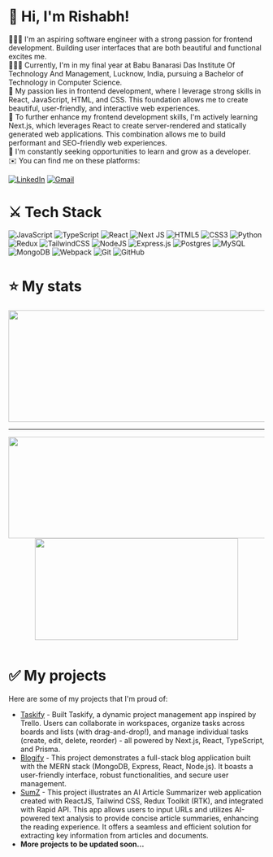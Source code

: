# 👋 Hi, I'm Rishabh!
👩🏻‍💻 I'm an aspiring software engineer with a strong passion for frontend development. Building user interfaces that are both beautiful and functional excites me.<br/>
👩🏻‍🎓 Currently, I'm in my final year at Babu Banarasi Das Institute Of Technology And Management, Lucknow, India, pursuing a Bachelor of Technology in Computer Science.<br/>
🎨 My passion lies in frontend development, where I leverage strong skills in React, JavaScript, HTML, and CSS. This foundation allows me to create beautiful, user-friendly, and interactive web experiences.<br/>
🌷 To further enhance my frontend development skills, I'm actively learning Next.js, which leverages React to create server-rendered and statically generated web applications. This combination allows me to build performant and SEO-friendly web experiences.<br/>
💭 I'm constantly seeking opportunities to learn and grow as a developer.<br/>
✉️ You can find me on these platforms:

[![LinkedIn](https://img.shields.io/badge/linkedin-%230077B5.svg?style=for-the-badge&logo=linkedin&logoColor=white&link=https://linkedin.com/in/rishabhjain2404/)](https://linkedin.com/in/rishabhjain2404/)
[![Gmail](https://img.shields.io/badge/Gmail-D14836?style=for-the-badge&logo=gmail&logoColor=white&link=mailto:rishabh2404jain@gmail.com)](mailto:rishabh2404jain@gmail.com)


# ⚔️ Tech Stack

![JavaScript](https://img.shields.io/badge/javascript-%23323330.svg?style=for-the-badge&logo=javascript&logoColor=%23F7DF1E)
![TypeScript](https://img.shields.io/badge/typescript-%23007ACC.svg?style=for-the-badge&logo=typescript&logoColor=white)
![React](https://img.shields.io/badge/react-%2320232a.svg?style=for-the-badge&logo=react&logoColor=%2361DAFB)
![Next JS](https://img.shields.io/badge/Next-black?style=for-the-badge&logo=next.js&logoColor=white)
![HTML5](https://img.shields.io/badge/html5-%23E34F26.svg?style=for-the-badge&logo=html5&logoColor=white)
![CSS3](https://img.shields.io/badge/css3-%231572B6.svg?style=for-the-badge&logo=css3&logoColor=white)
![Python](https://img.shields.io/badge/python-3670A0?style=for-the-badge&logo=python&logoColor=ffdd54)
![Redux](https://img.shields.io/badge/redux-%23593d88.svg?style=for-the-badge&logo=redux&logoColor=white)
![TailwindCSS](https://img.shields.io/badge/tailwindcss-%2338B2AC.svg?style=for-the-badge&logo=tailwind-css&logoColor=white)
![NodeJS](https://img.shields.io/badge/node.js-6DA55F?style=for-the-badge&logo=node.js&logoColor=white)
![Express.js](https://img.shields.io/badge/express.js-%23404d59.svg?style=for-the-badge&logo=express&logoColor=%2361DAFB)
![Postgres](https://img.shields.io/badge/postgres-%23316192.svg?style=for-the-badge&logo=postgresql&logoColor=white)
![MySQL](https://img.shields.io/badge/mysql-4479A1.svg?style=for-the-badge&logo=mysql&logoColor=white)
![MongoDB](https://img.shields.io/badge/MongoDB-%234ea94b.svg?style=for-the-badge&logo=mongodb&logoColor=white)
![Webpack](https://img.shields.io/badge/webpack-%238DD6F9.svg?style=for-the-badge&logo=webpack&logoColor=black)
![Git](https://img.shields.io/badge/git-%23F05033.svg?style=for-the-badge&logo=git&logoColor=white)
![GitHub](https://img.shields.io/badge/github-%23121011.svg?style=for-the-badge&logo=github&logoColor=white)

# ⭐ My stats

<p align="center">
  <img width="800" height="220" src="https://streak-stats.demolab.com?user=RishabhJain2404&theme=highcontrast&hide_border=true&border_radius=5&card_width=800">
</p>


---




<p align="center">
  <img width="600" height="200" src="https://github-readme-stats.vercel.app/api?username=RishabhJain2404&show_icons=true&theme=vision-friendly-dark">
  <img width="400" height="200" src="https://github-readme-stats.vercel.app/api/top-langs/?username=RishabhJain2404&size_weight=0.15&count_weight=0.5&layout=compact&theme=vision-friendly-dark">
</p>
 


<div id="header" align="center">
  <img src="https://komarev.com/ghpvc/?username=RishabhJain2404&style=for-the-badge&color=orange" alt=""/>
</div>



# ✅ My projects

Here are some of my projects that I'm proud of:

- [Taskify](https://github.com/RishabhJain2404/taskify-app) - Built Taskify, a dynamic project management app inspired by Trello. Users can collaborate in workspaces, organize tasks across boards and lists (with drag-and-drop!), and manage individual tasks (create, edit, delete, reorder) - all powered by Next.js, React, TypeScript, and Prisma.
- [Blogify](https://github.com/RishabhJain2404/blogify-mern-app) - This project demonstrates a full-stack blog application built with the MERN stack (MongoDB, Express, React, Node.js). It boasts a user-friendly interface, robust functionalities, and secure user management.
- [SumZ](https://github.com/RishabhJain2404/AI-Article-Summarizer-App) - This project illustrates an AI Article Summarizer web application created with ReactJS, Tailwind CSS, Redux Toolkit (RTK), and integrated with Rapid API. This app allows users to input URLs and utilizes AI-powered text analysis to provide concise article summaries, enhancing the reading experience. It offers a seamless and efficient solution for extracting key information from articles and documents.
- <strong>More projects to be updated soon...</strong>
